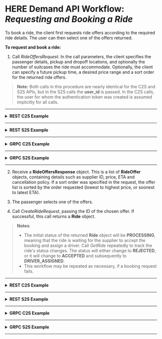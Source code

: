 # HERE Demand API Workflow: *Requesting and Booking a Ride* #

To book a ride, the client first requests ride offers according to the required ride details. The user can then select one of the offers returned.

**To request and book a ride:**

1.  Call *RideOffersRequest*. In the call parameters, the client specifies the passenger details, pickup and dropoff locations, and optionally the number of suitcases the ride must accommodate. Optionally, the client can specify a future pickup time, a desired price range and a sort order for the returned ride offers.

>**Note:** Both calls in this procedure are nearly identical for the C2S and S2S APIs, but in the S2S calls the **user_id** is passed. In the C2S calls, the user for whom the authentication token was created is assumed implicitly for all calls.

----

<details>
<summary><b>REST C2S Example</b></summary>

**Request:**

    COMING SOON

**Response:**

    COMING SOON

</details>

----

<details>
<summary><b>REST S2S Example</b></summary>

**Request:**

    curl "http://mobility-marketplace-test.here.com/demand.v1.s2s/offers?user_id=1&route.pickup.point.lat=32.1981&route.pickup.point.lng=34.8824&route.pickup.address=zarhin%2013&route.destination.point.lat=32.1981&route.destination.point.lng=34.8824&route.destination.address=zarhin%2013&constraints.passengers_no=1&constraints.suitcases_no=1&constraints.wheelchair=false&constraints.childs_seats=0&price_range.from_amount=10&price_range.to_amount=20&price_range.currency_code=USD&sort_type=1" -H "Authorization: Bearer eyJhbGciOiJub25lIiwidHlwIjoiSldUIn0.eyJzdWIiOiIxIiwiaXNzIjoicmVzdC1hc3N1cmVkIiwiZXhwIjoxNjQ0ODM4MTM2fQ."


**Response:**

    {
        "offers": [
            {
                "offer_id": "5a8c48479b1d4c0001bf20cd",
                "supplier": {
                    "english_name": "tentacruel",
                    "local_name": "tentacruel",
                    "phone_number": "+9720516219186",
                  },
                "estimated_pickup_time": "2018-02-20T16:13:31Z",
                "estimated_price_range": {
                    "range": {
                        "from_amount": "11",
                        "to_amount": "97",
                        "currency_code": "EUR"
                    }
                },
                "offer_expiration_time": "2018-02-20T16:14:43Z",
                "cancellation_policy": "NOT_ALLOWED"
            },
            {
                "offer_id": "5a8c48479b1d4c0001bf20ca",
                "supplier": {
                    "english_name": "shellder",
                    "local_name": "shellder",
                    "phone_number": "+9720538136208",
                 },
                "estimated_pickup_time": "2018-02-20T16:13:36Z",
                "estimated_price_range": {
                    "range": {
                        "from_amount": "45",
                        "to_amount": "88",
                        "currency_code": "NIS"
                    }
                },
                "offer_expiration_time": "2018-02-20T16:14:43Z",
                "cancellation_policy": "ALLOWED"
            }
        ]
    }

</details>

----

<details>
<summary><b>GRPC C2S Example</b></summary>

**Request:**

    COMING SOON

**Response:**

    COMING SOON

</details>

----

<details>
<summary><b>GRPC S2S Example</b></summary>

**Request:**

    COMING SOON

**Response:**

    COMING SOON

</details>

----

2.  Receive a **RideOffersResponse** object. This is a list of **RideOffer** objects, containing details such as supplier ID, price, ETA and cancellation policy. If a sort order was specified in the request, the offer list is sorted by the order requested (lowest to highest price, or soonest to latest ETA).

3.  The passenger selects one of the offers.

4.  Call *CreateRideRequest*, passing the ID of the chosen offer. If successful, this call returns a **Ride** object.

>**Notes**: 
>* The initial status of the returned **Ride** object will be **PROCESSING**, meaning that the ride is waiting for the supplier to accept the booking and assign a driver. Call *GetRide* repeatedly to track the ride's status changes. The status will either change to **REJECTED**, or it will change to **ACCEPTED** and subsequently to **DRIVER_ASSIGNED**.
>* This workflow may be repeated as necessary, if a booking request fails.

----

<details>
<summary><b>REST C2S Example</b></summary>

**Request:**

    COMING SOON

**Response:**

    COMING SOON

</details>

----

<details>
<summary><b>REST S2S Example</b></summary>

**Request:**


    curl http://mobility-marketplace-test.here.com/demand.v1.s2s/rides -X POST -H "Content-Type: application/json" -d '{ "offer_id": "5a8c48479b1d4c0001bf20ca", "user_id": "123456", "passenger": { "name": "asdasdasdasd", "phone_number": "+9725326589","photo_url": "http://asdasdasdasdasd"},"passenger_note": "north side of road" }'  -H "Authorization: Bearer eyJhbGciOiJub25lIiwidHlwIjoiSldUIn0.eyJzdWIiOiIxIiwiaXNzIjoicmVzdC1hc3N1cmVkIiwiZXhwIjoxNjQ0ODM4MTM2fQ."

**Response:**

	{
	    "user_id": "1",
	    "ride_id": "5a8c484836bb08000157c180",
	    "booking_estimated_price": {
	        "range": {
	            "from_amount": "11",
	            "to_amount": "97",
	            "currency_code": "EUR"
	        }
	    },
	    "status_log": {
	 		"create_time": "2018-02-20T16:00:36Z",
	 		"last_update_time": "2018-02-20T16:13:36Z",
	        	"current_status": "PROCESSING"
	    },
	    "passenger": {
	        "name": "asdasdasdasd",
	        "phone_number": "+9725326589",
	        "photo_url": "http://asdasdasdasdasd"
	    },
	    "passenger_note": "north side of the road"
	}

</details>

----

<details>
<summary><b>GRPC C2S Example</b></summary>

**Request:**

    COMING SOON


**Response:**

    COMING SOON

</details>

----

<details>
<summary><b>GRPC S2S Example</b></summary>

**Request:**

    COMING SOON


**Response:**

    COMING SOON

</details>

----


